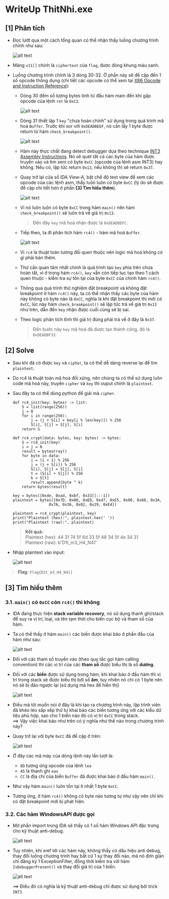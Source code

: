 # WriteUp ThitNhi.exe
## **[1] Phân tích**
- Đọc lướt qua một cách tổng quan có thể nhận thấy luồng chương trình chính như sau:

  ![alt text](../__images__/main_flow.png)

- Mảng `v11[]` chính là `ciphertext` của `flag`, được đóng khung màu xanh.
- Luồng chương trình chính là 3 dòng 30-32. Ở phần này sẽ đề cập đến 1 số opcode thông dụng (chi tiết các opcode có thể xem tại [X86 Opcode and Instruction Reference](http://ref.x86asm.net/coder32.html#x8D)):
  - Dòng 30 đếm số lượng bytes tính từ đầu hàm main đến khi gặp opcode của lệnh `ret` là `0xC3`.

    ![alt text](../__images__/count_bytes_func.png)

  - Dòng 31 thiết lập 1 `key` "chưa hoàn chỉnh" sử dụng trong quá trình mã hoá `Buffer`. Trước khi xor với `0xDEADBEEF`, nó cần lấy 1 byte được return từ hàm `check_breakpoint()`.

    ![alt text](../__images__/check_breakpoint_func.png)

  - Hàm này thực chất đang detect debugger dựa theo technique [INT3 Assembly Instructions](https://anti-debug.checkpoint.com/techniques/assembly.html#int3). Nó sẽ quét tất cả các byte của hàm được truyền vào và tìm xem có byte `0xCC` (opcode của lệnh asm INT3) hay không. Nếu có, lập tức return `0x13`, nếu không thì sẽ return `0x37`.
  - Quay trở lại cửa sổ IDA View-A, bật chế độ text view để xem các opcode của các lệnh asm, thấy luôn luôn có byte `0xCC` (lý do sẽ được đề cập chi tiết hơn ở phần **[3] Tìm hiểu thêm**).

    ![alt text](../__images__/byte_0xCC_in_main.png)

  - Vì nó luôn luôn có byte `0xCC` trong hàm `main()` nên hàm `check_breakpoint()` sẽ luôn trả về giá trị `0x13`.
    > Đến đây `key` mã hoá nhận được là `0xDEADBEFC`.
  - Tiếp theo, ta đi phân tích hàm `rc4()` - hàm mã hoá `Buffer`.

    ![alt text](../__images__/rc4_func.png)

  - Vì `rc4` là thuật toán tương đối quen thuộc nên logic mã hoá không có gì phải bàn thêm.
  - Thứ cần quan tâm nhất chính là quá trình tạo `key` phía trên chưa hoàn tất, vì ở trong hàm `rc4()`, `key` vẫn còn tiếp tục tạo theo 1 cách quen thuộc - kiểm tra sự tồn tại của byte `0xCC` của chính hàm `rc4()`.
  - Thông qua quá trình thử nghiệm đặt breakpoint và không đặt breakpoint ở hàm `rc4()` này, ta có thể nhận thấy các byte của hàm này không có byte nào là `0xCC`, nghĩa là khi đặt breakpoint thì mới có `0xCC`, lúc này hàm `check_breakpoint()` sẽ lập tức trả về giá trị `0x13` như trên, dẫn đến `key` nhận được cuối cùng sẽ bị sai.
  - Theo logic phân tích tĩnh thì giá trị đúng phải trả về ở đây là `0x37`.
    > Đến bước này `key` mã hoá đã được tạo thành công, đó là `0xDEADBF33`.
  
## **[2] Solve**
- Sau khi đã có được `key` và `cipher`, ta có thể dễ dàng reverse lại để tìm `plaintext`.
- Do rc4 là thuật toán mã hoá đối xứng, nên chúng ta có thể sử dụng luôn code mã hoá này, truyền `cipher` và `key` thì ouput chính là `plaintext`.
- Sau đây ta có thể dùng python để giải mã `cipher`.
    ```
    def rc4_init(key: bytes) -> list:
        S = list(range(256))
        j = 0
        for i in range(256):
            j = (j + S[i] + key[i % len(key)]) % 256
            S[i], S[j] = S[j], S[i]
        return S

    def rc4_crypt(data: bytes, key: bytes) -> bytes:
        S = rc4_init(key)
        i = j = 0
        result = bytearray()
        for byte in data:
            i = (i + 1) % 256
            j = (j + S[i]) % 256
            S[i], S[j] = S[j], S[i]
            t = (S[i] + S[j]) % 256
            k = S[t]
            result.append(byte ^ k)
        return bytes(result)

    key = bytes([0xde, 0xad, 0xbf, 0x33][::-1])
    plaintext = bytes([0x7D, 0x08, 0xED, 0x47, 0xE5, 0x00, 0x88, 0x3A,
                    0x7A, 0x36, 0x02, 0x29, 0xE4])

    plaintext = rc4_crypt(plaintext, key)
    print("Plaintext (hex):", plaintext.hex(' '))
    print("Plaintext (raw):", plaintext)
    ```
  > **Kết quả:**<br>Plaintext (hex): 44 31 74 5f 6d 33 5f 48 34 5f 4e 34 31<br>Plaintext (raw): b'D1t_m3_H4_N41'
- Nhập plaintext vào input:
  
  ![alt text](../__images__/flag.png)

> **Flag:** `Flag{D1t_m3_H4_N41}`
## **[3] Tìm hiểu thêm**
### **3.1. `main()` có `0xCC` còn `rc4()` thì không**
- IDA đang thực hiện **stack variable recovery**, nó sử dụng thanh ghi/stack để suy ra vị trí, loại, và tên tạm thời cho biến cục bộ và tham số của hàm.
- Ta có thể thấy ở hàm `main()` các biến được khai báo ở phần đầu của hàm như sau:
  
  ![alt text](../__images__/define_variable.png)

- Đối với các tham số truyền vào (theo quy tắc gọi hàm calling convention) thì các vị trí của các **tham số** được biểu thị là số **dương**.
- Đối với các **biến** được sử dụng trong hàm, khi khai báo ở đầu hàm thì vị trí trong stack sẽ được biểu thị bởi số **âm**, tuy nhiên nó chỉ có 1 byte nên nó sẽ bị đảo ngược lại (sử dụng mã hex để hiển thị)

  ![alt text](../__images__/additional-1.png)

- Điều mà tôi muốn nói ở đây là khi tạo ra chương trình này, lập trình viên đã khéo léo sắp xếp thứ tự khai báo các biến tương ứng với các kiểu dữ liệu phù hợp, sao cho 1 biến nào đó có vị trí `0xCC` trong stack.<br> ==> Vậy việc khai báo như trên có ý nghĩa như thế nào trong chương trình này?
- Quay trở lại với byte `0xCC` đã đề cập ở trên:
  
  ![alt text](../__images__/byte_0xCC_in_main.png)

- Ở đây các mã máy của dòng lệnh này lần lượt là:
  - `8D` tương ứng opcode của lệnh `lea`
  - `45` là thanh ghi `eax`
  - `CC` là địa chỉ của biến `Buffer` đã được khai báo ở đầu hàm `main()`.
- Như vậy hàm `main()` luôn tồn tại ít nhất 1 byte `0xCC`.
- Tương ứng, ở hàm `rc4()` không có byte nào tương tự như vậy nên chỉ khi có đặt breakpoint mới bị phát hiện.

### **3.2. Các hàm WindowsAPI được gọi**
- Mở phần import trong IDA sẽ thấy có 1 số hàm Windows API đặc trưng cho kỹ thuật anti-debug.

  ![alt text](../__images__/winAPI.png)

- Tuy nhiên, khi xref tới các hàm này, không thấy có dấu hiệu anti debug, thay đổi luồng chương trình hay bất cứ 1 sự thay đổi nào, mà nó đơn giản chỉ đăng ký 1 ExceptionFilter, đồng thời kiểm tra với hàm `IsDebuggerPresent()` và thay đổi giá trị của 1 biến.

  ![alt text](../__images__/IsDebuggerPresent.png)

  ==> Điều đó có nghĩa là kỹ thuật anti-debug chỉ được sử dụng bởi trick `INT3`.